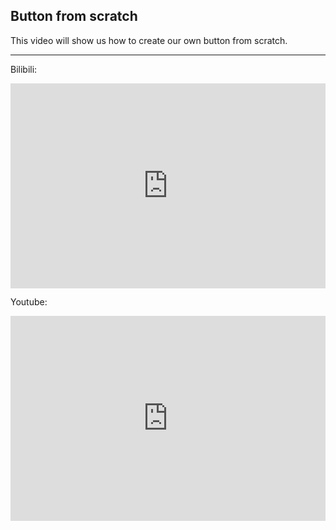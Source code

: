 ## Button from scratch
This video will show us how to create our own button from scratch.

<hr>
<p>Bilibili:</p>
<div style="position: relative; width: 100%; height: 0; padding-bottom: 65%;">
<iframe src="https://player.bilibili.com/player.html?bvid=BV1up4y1p7TV&page=1" scrolling="no" border="0" frameborder="no" framespacing="0" allowfullscreen="true" style="position: absolute; width: 100%; height: 100%; left: 0; top: 0;"> </iframe>
</div>

<p>Youtube:</p>
<div style="position: relative; width: 100%; height: 0; padding-bottom: 65%;">
<iframe src="https://www.youtube.com/embed/RVaHVtFZDU4" frameborder="0" allow="accelerometer; autoplay; clipboard-write; encrypted-media; gyroscope; picture-in-picture" allowfullscreen="true" style="position: absolute; width: 100%; height: 100%; left: 0; top: 0;"></iframe>
</div>
